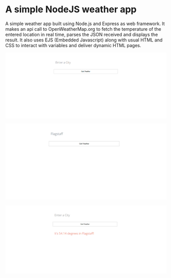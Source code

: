 # A simple NodeJS weather app 

A simple weather app built using Node.js and Express as web framework. It makes an api call to OpenWeatherMap.org to fetch the temperature of the entered location in real time, parses the JSON received and displays the result. It also uses EJS (Embedded Javascript) along with usual HTML and CSS to interact with variables and deliver dynamic HTML pages.

![Home Page](https://github.com/as4378/NodeJS/blob/master/public/css/WeatherHome.PNG)

![Home Page](https://github.com/as4378/NodeJS/blob/master/public/css/Mid.PNG)

![Result](https://github.com/as4378/NodeJS/blob/master/public/css/Result.PNG)


